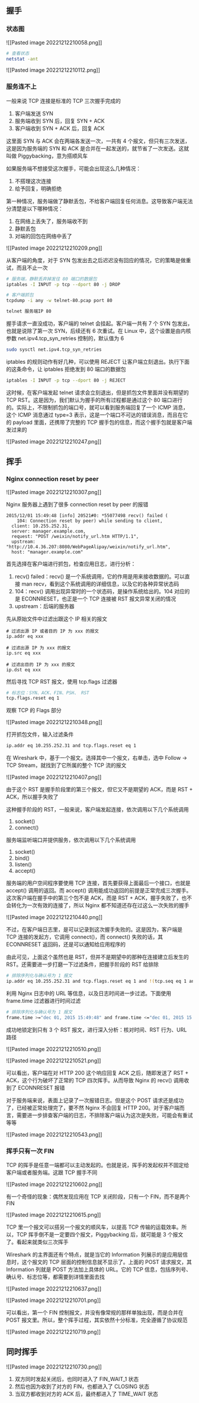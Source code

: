 ## 握手

### 状态图
![[Pasted image 20221212210058.png]]

```bash
# 查看状态
netstat -ant
```

![[Pasted image 20221212210112.png]]

### 服务连不上

一般来说 TCP 连接是标准的 TCP 三次握手完成的
1. 客户端发送 SYN
2. 服务端收到 SYN 后，回复 SYN + ACK
3. 客户端收到 SYN + ACK 后，回复 ACK

这里面 SYN 与 ACK 会在两端各发送一次，一共有 4 个报文，但只有三次发送，这是因为服务端的 SYN 和 ACK 是合并在一起发送的，就节省了一次发送。这就叫做 Piggybacking，意为搭顺风车

如果服务端不想接受这次握手，可能会出现这么几种情况：
1. 不搭理这次连接
2. 给予回复，明确拒绝

第一种情况，服务端做了静默丢包，不给客户端回复任何消息。这导致客户端无法分清楚是以下哪种情况：
1. 在网络上丢失了，服务端收不到
2. 静默丢包
3. 对端的回包在网络中丢了

![[Pasted image 20221212210209.png]]

从客户端的角度，对于 SYN 包发出去之后迟迟没有回应的情况，它的策略是做重试，而且不止一次

```bash
# 服务端，静默丢弃掉发往 80 端口的数据包
iptables -I INPUT -p tcp --dport 80 -j DROP

# 客户端抓包
tcpdump -i any -w telnet-80.pcap port 80

telnet 服务端IP 80
```

握手请求一直没成功，客户端的 telnet 会挂起。客户端一共有 7 个 SYN 包发出，也就是说除了第一次 SYN，后续还有 6 次重试。在 Linux 中，这个设置是由内核参数 net.ipv4.tcp_syn_retries 控制的，默认值为 6

```bash
sudo sysctl net.ipv4.tcp_syn_retries
```

iptables 的规则动作有好几种，可以使用 REJECT 让客户端立刻退出。执行下面的这条命令，让 iptables 拒绝发到 80 端口的数据包

```bash
iptables -I INPUT -p tcp --dport 80 -j REJECT
```

这时候，在客户端发起 telnet 请求会立刻退出，但是抓包文件里面并没有期望的 TCP RST。这是因为，我们默认为握手的所有过程都是通过这个 80 端口进行的。实际上，不限制抓包的端口号，就可以看到服务端回复了一个 ICMP 消息，这个 ICMP 消息通过 type=3 表示，这是一个端口不可达的错误消息，而且在它的 payload 里面，还携带了完整的 TCP 握手包的信息，而这个握手包就是客户端发过来的

![[Pasted image 20221212210247.png]]

## 挥手

### Nginx connection reset by peer
![[Pasted image 20221212210307.png]]

Nginx 服务器上遇到了很多 connection reset by peer 的报错

```
2015/12/01 15:49:48 [info] 20521#0: *55077498 recv() failed (
	104: Connection reset by peer) while sending to client,
  client: 10.255.252.31,
  server: manager.example.com,
  request: "POST /weixin/notify_url.htm HTTP/1.1",
  upstream: "http://10.4.36.207:8080/WebPageAlipay/weixin/notify_url.htm",
  host: "manager.example.com"
```

首先选择在客户端进行抓包，检查应用日志，进行分析：
1. recv() failed：recv() 是一个系统调用，它的作用是用来接收数据的。可以直接 man recv，看到这个系统调用的详细信息，以及它的各种异常状态码
2. 104：recv() 调用出现异常时的一个状态码，是操作系统给出的。104 对应的是 ECONNRESET，也正是一个 TCP 连接被 RST 报文异常关闭的情况
3. upstream：后端的服务器

先从原始文件中过滤出跟这个 IP 相关的报文

```basj
# 过滤出源 IP 或者目的 IP 为 xxx 的报文
ip.addr eq xxx

# 过滤出源 IP 为 xxx 的报文
ip.src eq xxx

# 过滤出目的 IP 为 xxx 的报文
ip.dst eq xxx
```

然后寻找 TCP RST 报文，使用 tcp.flags 过滤器

```bash
# 标志位：SYN、ACK、FIN、PSH、 RST
tcp.flags.reset eq 1
```

观察 TCP 的 Flags 部分

![[Pasted image 20221212210348.png]]

打开抓包文件，输入过滤条件

```bash
ip.addr eq 10.255.252.31 and tcp.flags.reset eq 1
```

在 Wireshark 中，基于一个报文。选择其中一个报文，右单击，选中 Follow -> TCP Stream，就找到了它所属的整个 TCP 流的报文

![[Pasted image 20221212210407.png]]

由于这个 RST 是握手阶段里的第三个报文，但它又不是期望的 ACK，而是 RST + ACK，所以握手失败了

这种握手阶段的 RST，一般来说，客户端发起连接，依次调用以下几个系统调用
1. socket()
2. connect()

服务端监听端口并提供服务，依次调用以下几个系统调用
1. socket()
2. bind()
3. listen()
4. accept()

服务端的用户空间程序要使用 TCP 连接，首先要获得上面最后一个接口，也就是 accept() 调用的返回。而 accept() 调用能成功返回的前提是正常完成三次握手。这次客户端在握手中的第三个包不是 ACK，而是 RST + ACK，握手失败了，也不会转化为一次有效的连接了，所以 Nginx 都不知道还存在过这么一次失败的握手

![[Pasted image 20221212210440.png]]

不过，在客户端日志里，是可以记录到这次握手失败的。这是因为，客户端是 TCP 连接的发起方，它调用 connect()，而 connect() 失败的话，其 ECONNRESET 返回码，还是可以通知给应用程序的

由此可见，上面这个虽然也是 RST，但并不是期望中的那种在连接建立后发生的 RST。还需要进一步打磨一下过滤条件，把握手阶段的 RST 给排除

```bash
# 排除序列化与确认号为 1 报文
ip.addr eq 10.255.252.31 and tcp.flags.reset eq 1 and !(tcp.seq eq 1 and tcp.ack eq 1)
```

利用 Nginx 日志中的 URL 等信息，以及日志时间进一步过滤。下面使用 frame.time 过滤器进行时间过滤

```bash
# 排除序列化与确认号为 1 报文
frame.time >="dec 01, 2015 15:49:48" and frame.time <="dec 01, 2015 15:49:49" and ip.addr eq 10.255.252.31 and tcp.flags.reset eq 1 and !(tcp.seq eq 1 and tcp.ack eq 1)
```

成功地锁定到只有 3 个 RST 报文，进行深入分析：核对时间、RST 行为、URL 路径

![[Pasted image 20221212210510.png]]

![[Pasted image 20221212210521.png]]

可以看出，客户端在对 HTTP 200 这个响应回复 ACK 之后，随即发送了 RST + ACK，这个行为破坏了正常的 TCP 四次挥手。从而导致 Nginx 的 recv() 调用收到了 ECONNRESET 报错

对于服务端来说，表面上记录了一次报错日志。但是这个 POST 请求还是成功了，已经被正常处理完了，要不然 Nginx 不会回复 HTTP 200。对于客户端而言，需要进一步排查客户端的日志，不排除客户端认为这次是失败，可能会有重试等等

![[Pasted image 20221212210543.png]]

### 挥手只有一次 FIN

TCP 的挥手是任意一端都可以主动发起的。也就是说，挥手的发起权并不固定给客户端或者服务端。这跟 TCP 握手不同

![[Pasted image 20221212210602.png]]

有一个奇怪的现象：偶然发现应用在 TCP 关闭阶段，只有一个 FIN，而不是两个 FIN

![[Pasted image 20221212210615.png]]

TCP 里一个报文可以搭另一个报文的顺风车，以提高 TCP 传输的运载效率。所以，TCP 挥手倒不是一定要四个报文，Piggybacking 后，就可能是 3 个报文了。看起来就类似三次挥手

Wireshark 的主界面还有个特点，就是当它的 Information 列展示的是应用层信息时，这个报文的 TCP 层面的控制信息就不显示了。上面的 POST 请求报文，其 Information 列就是 POST 方法加上具体的 URL。它的 TCP 信息，包括序列号、确认号、标志位等，都需要到详情里面去找

![[Pasted image 20221212210637.png]]

![[Pasted image 20221212210701.png]]

可以看出，第一个 FIN 控制报文，并没有像常规的那样单独出现，而是合并在 POST 报文里。所以，整个挥手过程，其实依然十分标准，完全遵循了协议规范

![[Pasted image 20221212210719.png]]

## 同时挥手

![[Pasted image 20221212210730.png]]

1. 双方同时发起关闭后，也同时进入了 FIN_WAIT_1 状态
2. 然后也因为收到了对方的 FIN，也都进入了 CLOSING 状态
3. 当双方都收到对方的 ACK 后，最终都进入了 TIME_WAIT 状态
